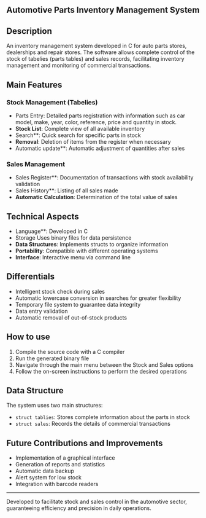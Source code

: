 ## Automotive Parts Inventory Management System

## Description
An inventory management system developed in C for auto parts stores, dealerships and repair stores. The software allows complete control of the stock of tabelies (parts tables) and sales records, facilitating inventory management and monitoring of commercial transactions.

## Main Features

### Stock Management (Tabelies)
- Parts Entry: Detailed parts registration with information such as car model, make, year, color, reference, price and quantity in stock.
- **Stock List**: Complete view of all available inventory
- Search**: Quick search for specific parts in stock
- **Removal**: Deletion of items from the register when necessary
- Automatic update**: Automatic adjustment of quantities after sales

### Sales Management
- Sales Register**: Documentation of transactions with stock availability validation
- Sales History**: Listing of all sales made
- **Automatic Calculation**: Determination of the total value of sales

## Technical Aspects
- Language**: Developed in C
- Storage Uses binary files for data persistence
- **Data Structures**: Implements structs to organize information
- **Portability**: Compatible with different operating systems
- **Interface**: Interactive menu via command line

## Differentials
- Intelligent stock check during sales
- Automatic lowercase conversion in searches for greater flexibility
- Temporary file system to guarantee data integrity
- Data entry validation
- Automatic removal of out-of-stock products

## How to use
1. Compile the source code with a C compiler
2. Run the generated binary file
3. Navigate through the main menu between the Stock and Sales options
4. Follow the on-screen instructions to perform the desired operations

## Data Structure
The system uses two main structures:
- `struct tablies`: Stores complete information about the parts in stock
- `struct sales`: Records the details of commercial transactions

## Future Contributions and Improvements
- Implementation of a graphical interface
- Generation of reports and statistics
- Automatic data backup
- Alert system for low stock
- Integration with barcode readers

---

Developed to facilitate stock and sales control in the automotive sector, guaranteeing efficiency and precision in daily operations.
